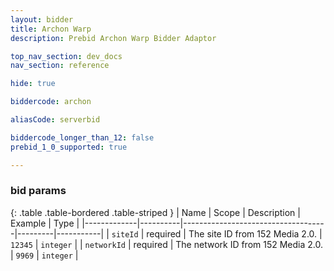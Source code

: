 ```yaml
---
layout: bidder
title: Archon Warp
description: Prebid Archon Warp Bidder Adaptor

top_nav_section: dev_docs
nav_section: reference

hide: true

biddercode: archon

aliasCode: serverbid

biddercode_longer_than_12: false
prebid_1_0_supported: true

---
```



### bid params

{: .table .table-bordered .table-striped }
| Name        | Scope    | Description                        | Example | Type      |
|-------------|----------|------------------------------------|---------|-----------|
| `siteId`    | required | The site ID from 152 Media 2.0.    | `12345` | `integer` |
| `networkId` | required | The network ID from 152 Media 2.0. | `9969`  | `integer` |
